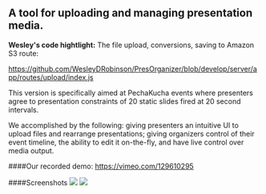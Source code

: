 ## A tool for uploading and managing presentation media.

__Wesley's code hightlight:__ The file upload, conversions, saving to Amazon S3 route:

https://github.com/WesleyDRobinson/PresOrganizer/blob/develop/server/app/routes/upload/index.js

This version is specifically aimed at PechaKucha events where presenters agree to presentation constraints of 20 static slides fired at 20 second intervals.

We accomplished by the following:
giving presenters an intuitive UI to upload files and rearrange presentations;
giving organizers control of their event timeline, the ability to edit it on-the-fly, and have live control over media output.

####Our recorded demo: https://vimeo.com/129610295

####Screenshots
<img src="http://i.imgur.com/CICL9Rn.png"></img>
<img src="http://i.imgur.com/vO8dRJE.png"></img>
